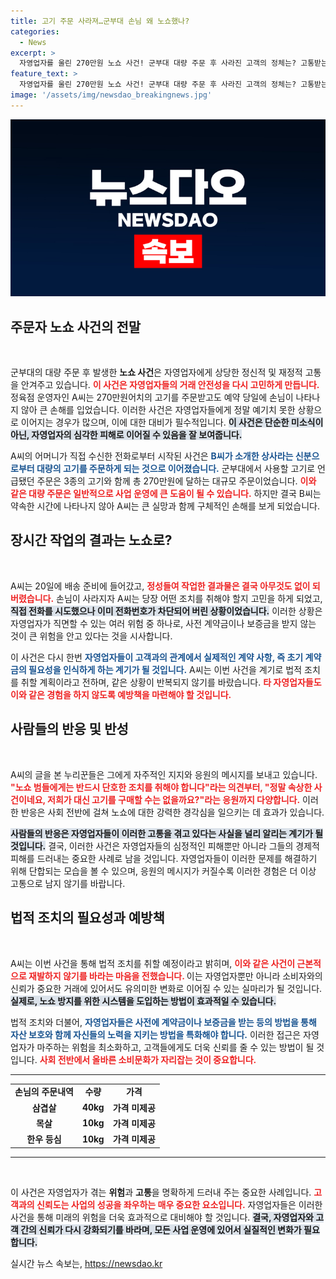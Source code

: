 ```yaml
---
title: 고기 주문 사라져…군부대 손님 왜 노쇼했나?
categories:
  - News
excerpt: >
  자영업자를 울린 270만원 노쇼 사건! 군부대 대량 주문 후 사라진 고객의 정체는? 고통받는 A씨의 절절한 호소가 담긴 이야기를 확인해보세요.
feature_text: >
  자영업자를 울린 270만원 노쇼 사건! 군부대 대량 주문 후 사라진 고객의 정체는? 고통받는 A씨의 절절한 호소가 담긴 이야기를 확인해보세요.
image: '/assets/img/newsdao_breakingnews.jpg'
---
```


<p><img src="/assets/img/newsdao_breakingnews.jpg" alt="implanttips 속보" /></p>

<h2 data-ke-size="size26">주문자 노쇼 사건의 전말</h2>

<p data-ke-size="size16">&nbsp;</p>

<p>군부대의 대량 주문 후 발생한 <strong>노쇼 사건</strong>은 자영업자에게 상당한 정신적 및 재정적 고통을 안겨주고 있습니다. <b><span style="color: #ee2323;">이 사건은 자영업자들의 거래 안전성을 다시 고민하게 만듭니다.</span></b> 정육점 운영자인 A씨는 270만원어치의 고기를 주문받고도 예약 당일에 손님이 나타나지 않아 큰 손해를 입었습니다. 이러한 사건은 자영업자들에게 정말 예기치 못한 상황으로 이어지는 경우가 많으며, 이에 대한 대비가 필수적입니다. <b><span style="background-color: #21538527;">이 사건은 단순한 미소식이 아닌, 자영업자의 심각한 피해로 이어질 수 있음을 잘 보여줍니다.</span></b></p>

<p>A씨의 어머니가 직접 수신한 전화로부터 시작된 사건은 <b><span style="color: #1a5490;">B씨가 소개한 상사라는 신분으로부터 대량의 고기를 주문하게 되는 것으로 이어졌습니다.</span></b> 군부대에서 사용할 고기로 언급됐던 주문은 3종의 고기와 함께 총 270만원에 달하는 대규모 주문이었습니다. <b><span style="color: #ee2323;">이와 같은 대량 주문은 일반적으로 사업 운영에 큰 도움이 될 수 있습니다.</span></b> 하지만 결국 B씨는 약속한 시간에 나타나지 않아 A씨는 큰 실망과 함께 구체적인 손해를 보게 되었습니다.</p>

<h2 data-ke-size="size26">장시간 작업의 결과는 노쇼로?</h2>

<p data-ke-size="size16">&nbsp;</p>

<p>A씨는 20일에 배송 준비에 들어갔고, <b><span style="color: #ee2323;">정성들여 작업한 결과물은 결국 아무것도 없이 되버렸습니다.</span></b> 손님이 사라지자 A씨는 당장 어떤 조치를 취해야 할지 고민을 하게 되었고, <b><span style="background-color: #21538527;">직접 전화를 시도했으나 이미 전화번호가 차단되어 버린 상황이었습니다.</span></b> 이러한 상황은 자영업자가 직면할 수 있는 여러 위험 중 하나로, 사전 계약금이나 보증금을 받지 않는 것이 큰 위험을 안고 있다는 것을 시사합니다.</p>

<p>이 사건은 다시 한번 <b><span style="color: #1a5490;">자영업자들이 고객과의 관계에서 실제적인 계약 사항, 즉 초기 계약금의 필요성을 인식하게 하는 계기가 될 것입니다.</span></b> A씨는 이번 사건을 계기로 법적 조치를 취할 계획이라고 전하며, 같은 상황이 반복되지 않기를 바랐습니다. <b><span style="color: #ee2323;">타 자영업자들도 이와 같은 경험을 하지 않도록 예방책을 마련해야 할 것입니다.</span></b></p>

<h2 data-ke-size="size26">사람들의 반응 및 반성</h2>

<p data-ke-size="size16">&nbsp;</p>

<p>A씨의 글을 본 누리꾼들은 그에게 자주적인 지지와 응원의 메시지를 보내고 있습니다. <b><span style="color: #ee2323;">"노쇼 범들에게는 반드시 단호한 조치를 취해야 합니다"라는 의견부터, "정말 속상한 사건이네요, 저희가 대신 고기를 구매할 수는 없을까요?"라는 응원까지 다양합니다.</span></b> 이러한 반응은 사회 전반에 걸쳐 노쇼에 대한 강력한 경각심을 일으키는 데 효과가 있습니다.</p>

<p><b><span style="background-color: #21538527;">사람들의 반응은 자영업자들이 이러한 고통을 겪고 있다는 사실을 널리 알리는 계기가 될 것입니다.</span></b> 결국, 이러한 사건은 자영업자들의 심정적인 피해뿐만 아니라 그들의 경제적 피해를 드러내는 중요한 사례로 남을 것입니다. 자영업자들이 이러한 문제를 해결하기 위해 단합되는 모습을 볼 수 있으며, 응원의 메시지가 커질수록 이러한 경험은 더 이상 고통으로 남지 않기를 바랍니다.</p>

<h2 data-ke-size="size26">법적 조치의 필요성과 예방책</h2>

<p data-ke-size="size16">&nbsp;</p>

<p>A씨는 이번 사건을 통해 법적 조치를 취할 예정이라고 밝히며, <b><span style="color: #ee2323;">이와 같은 사건이 근본적으로 재발하지 않기를 바라는 마음을 전했습니다. </span></b>이는 자영업자뿐만 아니라 소비자와의 신뢰가 중요한 거래에 있어서도 유의미한 변화로 이어질 수 있는 실마리가 될 것입니다. <b><span style="background-color: #21538527;">실제로, 노쇼 방지를 위한 시스템을 도입하는 방법이 효과적일 수 있습니다.</span></b></p>

<p>법적 조치와 더불어, <b><span style="color: #1a5490;">자영업자들은 사전에 계약금이나 보증금을 받는 등의 방법을 통해 자산 보호와 함께 자신들의 노력을 지키는 방법을 특화해야 합니다.</span></b> 이러한 접근은 자영업자가 마주하는 위험을 최소화하고, 고객들에게도 더욱 신뢰를 줄 수 있는 방법이 될 것입니다. <b><span style="color: #ee2323;">사회 전반에서 올바른 소비문화가 자리잡는 것이 중요합니다.</span></b> </p>

<hr>

<table style="width: 100%;">

<tr>

<td style="text-align: center; height: 20px;"><b>손님의 주문내역</b></td>

<td style="text-align: center; height: 20px;"><b>수량</b></td>

<td style="text-align: center; height: 20px;"><b>가격</b></td>

</tr>

<tr>

<td style="text-align: center; height: 17px;"><b>삼겹살</b></td>

<td style="text-align: center; height: 17px;"><b>40kg</b></td>

<td style="text-align: center; height: 17px;"><b>가격 미제공</b></td>

</tr>

<tr>

<td style="text-align: center; height: 17px;"><b>목살</b></td>

<td style="text-align: center; height: 17px;"><b>10kg</b></td>

<td style="text-align: center; height: 17px;"><b>가격 미제공</b></td>

</tr>

<tr>

<td style="text-align: center; height: 17px;"><b>한우 등심</b></td>

<td style="text-align: center; height: 17px;"><b>10kg</b></td>

<td style="text-align: center; height: 17px;"><b>가격 미제공</b></td>

</tr>

</table>

<hr>

<p data-ke-size="size16">&nbsp;</p>

<p>이 사건은 자영업자가 겪는 <strong>위험</strong>과 <strong>고통</strong>을 명확하게 드러내 주는 중요한 사례입니다. <b><span style="color: #ee2323;">고객과의 신뢰도는 사업의 성공을 좌우하는 매우 중요한 요소입니다.</span></b> 자영업자들은 이러한 사건을 통해 미래의 위험을 더욱 효과적으로 대비해야 할 것입니다. <b><span style="background-color: #21538527;">결국, 자영업자와 고객 간의 신뢰가 다시 강화되기를 바라며, 모든 사업 운영에 있어서 실질적인 변화가 필요합니다.</span></b></p>
실시간 뉴스 속보는, <a href="https://newsdao.kr" rel="dofollow">https://newsdao.kr</a>



